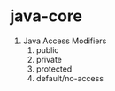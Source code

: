 # java-core
1. Java Access Modifiers
    1. public
    2. private
    3. protected
    4. default/no-access